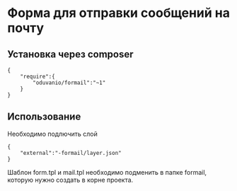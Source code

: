 # Форма для отправки сообщений на почту
## Установка через composer
```
{
	"require":{
		"oduvanio/formail":"~1"
	}
}
```
## Использование
Необходимо подлючить слой
```
{
	"external":"-formail/layer.json"
}
```
Шаблон form.tpl и mail.tpl необходимо подменить в папке formail, которую нужно создать в корне проекта.
